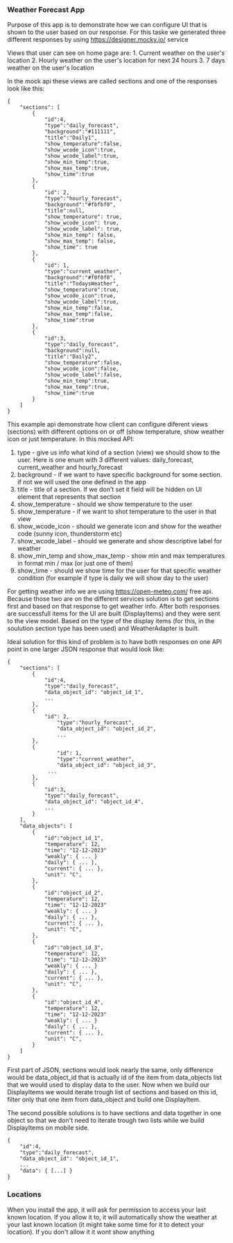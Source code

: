 ### Weather Forecast App

Purpose of this app is to demonstrate how we can configure UI that is shown to the user based on our response. For this taske we generated three different responses by using https://designer.mocky.io/ service

Views that user can see on home page are: 
    1. Current weather on the user's location
    2. Hourly weather on the user's location for next 24 hours
    3. 7 days weather on the user's location 

In the mock api these views are called sections and one of the responses look like this:
```
{
    "sections": [
        {
            "id":4,
            "type":"daily_forecast",
            "background":"#111111",
            "title":"Daily1",
            "show_temperature":false,
            "show_wcode_icon":true,
            "show_wcode_label":true,
            "show_min_temp":true,
            "show_max_temp":true,
            "show_time":true
        },
        {
            "id": 2,
            "type":"hourly_forecast",
            "background":"#fbfbf0",
            "title":null,
            "show_temperature": true,
            "show_wcode_icon": true,
            "show_wcode_label": true,
            "show_min_temp": false,
            "show_max_temp": false,
            "show_time": true
        },
        {
            "id": 1,
            "type":"current_weather",
            "background":"#f0f0f0",
            "title":"TodaysWeather",
            "show_temperature":true,
            "show_wcode_icon":true,
            "show_wcode_label":true,
            "show_min_temp":false,
            "show_max_temp":false,
            "show_time":true
        },
        {
            "id":3,
            "type":"daily_forecast",
            "background":null,
            "title":"Daily2",
            "show_temperature":false,
            "show_wcode_icon":false,
            "show_wcode_label":false,
            "show_min_temp":true,
            "show_max_temp":true,
            "show_time":true
        }
    ]
}
```

This example api demonstrate how client can configure diferent views (sections) with different options on or off (show temperature, show weather icon or just temperature. In this mocked API:
 1. type - give us info what kind of a section (view) we should show to the user. Here is one enum with 3 different values: daily_forecast,  current_weather and hourly_forecast
 2. background - if we want to have specific background for some section. if not we will used the one defined in the app
 3. title - title of a section. If we don't set it field will be hidden on UI element that represents that section
 4. show_temperature - should we show temperature to the user
 5. show_temperature - if we want to shot temperature to the user in that view
 6. show_wcode_icon - should we generate icon and show for the weather code (sunny icon, thunderstorm etc)
 7. show_wcode_label - should we generate and show descriptive label for weather
 8. show_min_temp and show_max_temp - show min and max temperatures in format min / max (or just one of them)
 9. show_time - should we show time for the user for that specific weather condition (for example if type is daily we will show day to the user)

For getting weather info we are using https://open-meteo.com/ free api. Because those two are on the different services solution is to get sections first and based on that response to get weather info. After both responses are successfull items for the UI are built (DisplayItems) and they were sent to the view model. Based on the type of the display items (for this, in the soulution section type has been used) and WeatherAdapter is built. 

Ideal solution for this kind of problem is to have both responses on one API point in one larger JSON response that would look like:
```
{
	"sections": [
	    {
	        "id":4,
	        "type":"daily_forecast",
	        "data_object_id": "object_id_1",
	        ...
	    },
	    {
	        "id": 2,
            	"type":"hourly_forecast",
            	"data_object_id": "object_id_2",
            	...
	    },
	    {
            	"id": 1,
            	"type":"current_weather",
            	"data_object_id": "object_id_3",
	         ...
	    },
	    {
	        "id":3,
	        "type":"daily_forecast",
	        "data_object_id": "object_id_4",
	        ...
	    }
    ],
	"data_objects": [
	    {
	        "id":"object_id_1",
	        "temperature": 12,
	        "time": "12-12-2023"
	        "weakly": { ... }
	        "daily": { ... },
	        "current": { ... },
	        "unit": "C",
	    },
	    {
	        "id":"object_id_2",
	        "temperature": 12,
	        "time": "12-12-2023"
	        "weakly": { ... }
	        "daily": { ... },
	        "current": { ... },
	        "unit": "C",
	    },
	    {
	        "id":"object_id_3",
	        "temperature": 12,
	        "time": "12-12-2023"
	        "weakly": { ... }
	        "daily": { ... },
	        "current": { ... },
	        "unit": "C",
	    },
	    {
	        "id":"object_id_4",
	        "temperature": 12,
	        "time": "12-12-2023"
	        "weakly": { ... }
	        "daily": { ... },
	        "current": { ... },
	        "unit": "C",
	    }
	]
}
```

First part of JSON, sections would look nearly the same, only difference would be data_object_id that is actually id of the item from data_objects list that we would used to display data to the user. Now when we build our DisplayItems we would iterate trough list of sections and based on this id, filter only that one item from data_object and build one DisplayItem. 

The second possible solutions is to have sections and data together in one object so that we don't need to iterate trough two lists while we build DisplayItems on mobile side.

```
{
	"id":4,
	"type":"daily_forecast",
	"data_object_id": "object_id_1",
	...
	"data": { [...] }
}
```

### Locations

When you install the app, it will ask for permission to access your last known location.
If you allow it to, it will automatically show the weather at your last known location
(it might take some time for it to detect your location). If you don't allow it it wont show anything
